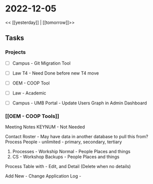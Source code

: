# 2022-12-05
<< [[yesterday]] | [[tomorrow]]>>
## Tasks
### Projects 
- [ ] Campus - Git Migration Tool
- [ ] Law T4 - Need Done before new T4 move
- [ ] OEM - COOP Tool
- [ ] Law - Academic
- [ ] Campus - UMB Portal - Update Users Graph in Admin Dashboard


### [[OEM - COOP Tools]]
Meeting Notes
KEYNUM - Not Needed

Contact Roster - May have data in another database to pull this from?
Process People - unlimited - primary, secondary, tertiary

1. Processes - Workship
 Normal - People Places and things 
2. CS - Workshop
 Backups - People Places and things

Process Table with - Edit, and Detail (Delete when no details)

Add New - Change Application Log - 
